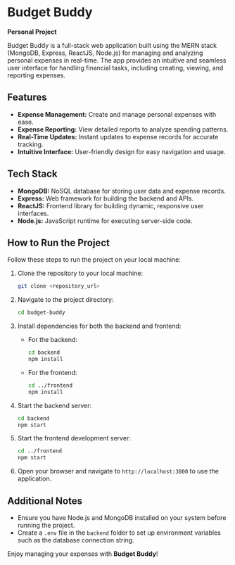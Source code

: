 # Budget Buddy

**Personal Project**

Budget Buddy is a full-stack web application built using the MERN stack (MongoDB, Express, ReactJS, Node.js) for managing and analyzing personal expenses in real-time. The app provides an intuitive and seamless user interface for handling financial tasks, including creating, viewing, and reporting expenses.

## Features

- **Expense Management:** Create and manage personal expenses with ease.
- **Expense Reporting:** View detailed reports to analyze spending patterns.
- **Real-Time Updates:** Instant updates to expense records for accurate tracking.
- **Intuitive Interface:** User-friendly design for easy navigation and usage.

## Tech Stack

- **MongoDB:** NoSQL database for storing user data and expense records.
- **Express:** Web framework for building the backend and APIs.
- **ReactJS:** Frontend library for building dynamic, responsive user interfaces.
- **Node.js:** JavaScript runtime for executing server-side code.

## How to Run the Project

Follow these steps to run the project on your local machine:

1. Clone the repository to your local machine:
   ```bash
   git clone <repository_url>
   ```

2. Navigate to the project directory:
   ```bash
   cd budget-buddy
   ```

3. Install dependencies for both the backend and frontend:
   - For the backend:
     ```bash
     cd backend
     npm install
     ```
   - For the frontend:
     ```bash
     cd ../frontend
     npm install
     ```

4. Start the backend server:
   ```bash
   cd backend
   npm start
   ```

5. Start the frontend development server:
   ```bash
   cd ../frontend
   npm start
   ```

6. Open your browser and navigate to `http://localhost:3000` to use the application.

## Additional Notes

- Ensure you have Node.js and MongoDB installed on your system before running the project.
- Create a `.env` file in the `backend` folder to set up environment variables such as the database connection string.

Enjoy managing your expenses with **Budget Buddy**!
